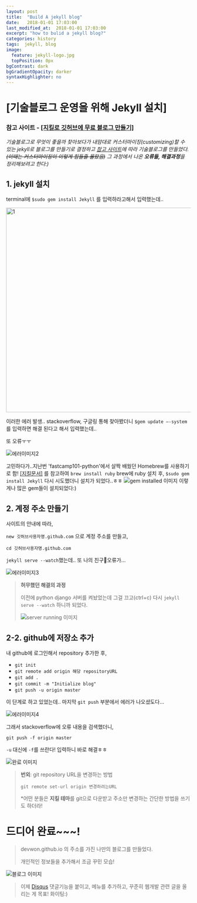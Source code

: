 ```yaml
---
layout: post
title:  "Build A jekyll blog"
date:   2018-01-01 17:03:00
last_modified_at:  2018-01-01 17:03:00
excerpt: "how to bulid a jekyll blog?"
categories: history
tags:  jekyll, blog
image:
  feature: jekyll-logo.jpg
  topPosition: 0px
bgContrast: dark
bgGradientOpacity: darker
syntaxHighlighter: no
---
```

# [기술블로그 운영을 위해 Jekyll 설치]
### 참고 사이트 - [[지킬로 깃허브에 무료 블로그 만들기]](https://nolboo.kim/blog/2013/10/15/free-blog-with-github-jekyll/)

*기술블로그로 무엇이 좋을까 찾아보다가 내맘대로 커스터마이징(customizing)할 수 있는 jekyll로 블로그를 만들기로 결정하고 [참고 사이트](https://nolboo.kim/blog/2013/10/15/free-blog-with-github-jekyll/)에 따라 기술블로그를 만들었다.~~(이때는 커스터마이징이 이렇게 힘들줄 몰랐음)~~
그 과정에서 나온 **오류들, 해결과정**을 정리해보려고 한다:)*
## 1. jekyll 설치

  terminal에
  `$sudo gem install Jekyll`
  를 입력하라고해서 입력했는데..

 <img width="557" alt="1" src="https://user-images.githubusercontent.com/34532192/40702364-7fe657c8-641c-11e8-96a9-6cc1e02c77ed.png">
 
  이러한 에러 발생.. stackoverflow, 구글링 통해 찾아봤더니
  `$gem update —-system`
  를 입력하면 해결 된다고 해서 입력했는데..

  또 오류ㅜㅜ

![에러이미지2](https://lh3.googleusercontent.com/AfjkUjGehYNoTTYG1k3Q9Lj5DtCuYtjodqtcNzlg9odyKZXS5zFIBmh96AZKIt4frYmL4Bo76q4DyVTG6ph2bH8aTEKu9lKPWXrEXqzvf686Ycs-JU03gspSYKR7Spgan58gsox9BVcySiTN0BAkXTzrgzj19tM9CxSork285R2RO2x8PqlkkgWskWvOvohUj9dmZFJT6pW8TvY0OGPC2gonyahTc3Cv7u04bV5Ji6SlbYzsTqDc8OUsaYeJekQm761KDrWMrDmEwcJdvtvGG_dEhCo-0OVZPc6UBeilRZVum3eVNoHf7lbQqqCXgwwq0SIf6B8BNZNZ4F2XexP84CnVssZGDlmsXMftPQw-6TnoyO2HkCizLH-8fUfOE6BcoURs2daabcjHNmX4FkORqYyLasCUQPFBUDuusCv9sfPB08xn1rhK3DXVZdwSo3LZ5r7XM86gIJpjE54knqbaeLlUD4EfotQCZ2lxUGurNGJ-uDrizuI-QVp_thopgtsdG0SHEPP_eLfo6Er35_mze2pTKlIMa3gHsOUQVpI_m8-UJhN0x_envFtSTSwMoEcEXI6t6imJqRQS_QURo5OJ-If7mx96ydoKD4Gw8v4=w1412-h324-no)

  고민하다가..지난번 'fastcamp101-python'에서 살짝 배웠던 Homebrew를 사용하기로 함!
  [[지킬문서]](https://jekyllrb.com/docs/troubleshooting/#jekyll--mac-os-x-1011)
  를 참고하여
  `brew install ruby`
  brew에 ruby 설치 후,
  `$sudo gem install Jekyll`
  다시 시도했더니 설치가 되었다..ㅎㅎ
![gem installed 이미지](https://lh3.googleusercontent.com/5KL9ynb7xmvIkyFREqEVpMI7Y5l8GZd08AoNpr39wtmRYGmXwbGaFmxqkI-YSjql6BnK78pB-qOf-EIHv09J8qZEOQv7-ffcW7nGsOQtVUtiLl_90qJioXrQVziBA3BR4dNuCQxO9FrodYOv1WSniceDc1crmDSjfqGrdjK9fxaWXBrF5tDRlgHy-oYzigUAezBPoJlvRzreeOPRwOjdcj6jJaoKPOM8cO78fGBZVd4Ez8pKmG5ev1bFJHqNNiimgMHNUcU3KdBbg54V5nFrJIC_8KfQWbgxk-W-I6uoY2e6SlRN9HBnV4PJ4LGJr6HNUAvo4dKwPRFN4-UALFktSn3HPZHW4bc2gxDrv2F-pA8bAhp2s3p7HWgd__LZZ44UPmH8VwYkBo6H4csGDe-8IEUnwj44qMJdUo8XfbmGQ0G3TZVHtB1cmKZUoWZOI_0jwKEE8sJAQCIC78yrup7toLoZc0t12dsTJ3sRk5WI_n6Wwr168WcQ6ccyuyRTo_D0Nr4erv6Hzdt-2vZwlqKh8eb_JeZOlGCpo38TL3gsPYUOcJ7E9uACEzooofO9_5HoBtGa6pSE0K1UaNztYMHEb-pFI9LpoTrD-EEjpf4=w1424-h198-no)
  이렇게나 많은 gem들이 설치되었다:)

##  2. 계정 주소 만들기

사이트의 안내에 따라,

`new 깃허브사용자명.github.com`
으로 계정 주소를 만들고,

`cd 깃허브사용자명.github.com`

`jekyll serve --watch`했는데.. 또 나의 친구💛오류가...

![에러이미지3](https://lh3.googleusercontent.com/HyVb2TzWRkF3pUV-Ujrw_TBaRp1HJoSNDWsedaTEE4623dXzLh4ga8iXQLT9WZveAge1OE8ogTU7E8El8cLSUBTMo_oe4OPu956_Vx2QIfFRvXWbtDJOiUd9y9wlzHd3vh-4j30ZcGOyPQWJOTlWJV0Z7xvb8uoLa8hcTeghS_hwyhliPmAvy7X8NZbl3iqgC_fLyOElogbbTrknKAwP-j_fyNCgiahQrDStEcTDF1qSpZwtDQeYSDQYPrkDhy1IuQsULRcy4XLnVl4WIsOCe7UCv7Vw6xeUs4FUgPH78UoQMJ9PjW6pkPL7EKOiVOsFfxXCO9xqMNGPye6Pjx5FAAgMDauI1aN6GsVFn17WMiyLf2wKotvr1jQG_mottJhegfotQWYTWz1Ww7rtJVUePO9evvhHrn6FDDya8eODcReaimT7-sKP-g-LsTEwuMLfnF0JaGZHbAYQZWtRdlDVm27zyrQrsy1jor8VILXVgFIRXqali1FuVegYb-BvqpfGbMbEIp4gGtyzbNO1qFL1pXp5xBgrzGJgtkSga1jHdwD-NSaA9lvKZTP9Fdsw4_1VoWF89BMsQmpIxcSBg8EdTPG5WGper-uWW7_j6Zo=w1438-h598-no)


>**허무했던  해결의 과정**
>
>  이전에 python django 서버를 켜놨었는데 그걸 끄고(ctrl+c) 다시
>  `jekyll serve --watch`
>  하니까 되었다.
>  
>  ![server running 이미지](https://lh3.googleusercontent.com/D4vn6sLgNpBqbwEXzKglmnoAkuegSF5nwLrVGpEfK3xX-tWUNT4dG5SuocQGT1w7mUn_61YUkPZe-xPAkvVrqvNR1OniGF6pwmtl9Y8cFH8_7Suqb4rzClGJbAo-vUacg4fGCAINTwLQmMeXyfj64ON4cD_H5TLKP-Ej_dRMXn6QNvTEDUZq_5Jf_zZsfsiy-6kUpauCw6i2KVOH-P2iZcvKKMOAPL8LUbJHC1rrTpNqJJpzhys1FmA_YJT5neWeBOJkMuj7kG5cKGHfBf2vvWu2Kyv2-fXjEzmwH9C_LNDicLx0qy5KZjHvOmOcdqpV17PQiQHY3YfZ3sB9eWMKU4qhXmj-XnXwe_yDVKBgPwjepxtPymjGSRWF9tDCZXrei1qsbOwPnn9Nmydn5yN0eUHTA43QunWksjUMfjX82xRkRkOY5Ebsk534PiNj6voXY_xBu7fqiZGyDP_jDRdHH2cCOcxD3jchxpashpWYtmtA51rlUFv7ME6DZU5VUOD1CiuXkWekj-9sFZfbvrbUgDmPP2myosDLLdybADXJV8nxr5VRJOgeKVIKWMdac-ZNNWwUvCLd1rLhjLdtQdoimr1CQqZ0lEc-OY57twc=w1384-h398-no)

## 2-2. github에 저장소 추가

내 github에 로그인해서 repository 추가한 후,

- `git init`
- `git remote add origin 해당 repositoryURL`
- `git add .`
- `git commit -m "Initialize blog"`
- `git push -u origin master`

이 단계로 하고 있었는데..
마지막 `git push` 부분에서 에러가 나오셨도다...

![에러이미지4](https://lh3.googleusercontent.com/EZ81zcUNbVU9noFt6mZhmDe70spS2EapKvT2JdTXaoW3OCt2PM6wweDIuDvTb1Ah7ZmibOrDO8BvYq2itQm_l6NTE5plYW1yLUAwaw8o8TTSpD0yhCXyfON1rdELY_5k6NcF-xyLyochMdj29Pvtc50u7j4aLDyF0Esltx2ljMhlU1yX6krfeXYfVxFu19EXT_Sxrqb5sBr7G57w2UvaUxD9m6_2bHy2ViNlhKm2oUxDQd8hMmtV10K4nfKy0ZFfD-d812CBHV5CwK0ICFXsD8Yg1cxT6u7w45NPXzRPdTB7LQR6_zQ3L7Yc63_nISTrFer9w4QNHCx5jwzbL392eWt1QxS4U8OM8c64JbF-O7dh9tdgtpd5wrsldoewKIRyx1N6XB_1E6L_MbMlB1P0OaiBHdB1bpzWvnSS5GluHI8CrQ74o3Z_mrxzA5CfsghnaqTfolHy7WcjPFYAiotLmXoeXNabD-dm-_uU7G7Gn6ifnsOpk0QHNFA0KMnO8U2zuXIJ4mI8C60S3PGpV6fcliZx7CWRqAz45xdDg4u67K0XzSoILWJG1SgaelBp6RZXl4LkCk3wpg5LzHcaVJUtsrx38bddgWFRyS2Jgc0=w1390-h366-no)

그래서 stackoverflow에 오류 내용을 검색했더니,

`git push -f origin master`

`-u` 대신에 `-f`를 쓰란다! 입력하니 바로 해결ㅎㅎ

![완료 이미지](https://lh3.googleusercontent.com/oxRnVVx9UHAKWyZ2VD3slH85aFaHii2c2LdSe7w-8FqFsK0gLUl4jndySvj0tRjEuR6aj0we9oY3EeXTY88Uj6qRxF0tvEK-rn7D3QdWum-dEkaRt_qrvwRK7WLdvfFe_YisCLab6Y_h610cHpCaonOweKAcM5Le6jawcgrdYV0WJ8miks17RX1_O9nQkQ5Jz904EYlCfJYT7ukr-x5CHNjKIMc-jk-dLGvEttUJ8ImwRPJjko_RuAFxg_Dl5Ku-rN9ltkyoPkCwYwzVGm-k6wlC2eIvQ7csw5oYKcHmNHfXP35KikJ0Z3zm571e37upjSXjqT7kgLaoYoq16YGDgskk8VP8ogdNslWazOjF66oJ91muP47yQ1KegwpZREtQLh83s5mtpHjtUc7JnoOKx25WYv-WiIAAaXyiDxQcc2KdcHOnSLw1XfMZDBenqDylIB-X1od69oYKvE1nmNKvnrXiDC3JoRChUvwgICqQml84tCoLady03QvqFSKIplXQ2RftWsmbd8DDcdoSNUI3smeXBUNKR31tN-SmjaVrJw2lrEWWgZE0JJlK7UahcXFvQ7LgOVRNaaYHrCWlUe3oFPqOVqsuOUrAxRwbGdI=w1342-h408-no)

>**번외**: git repository URL을 변경하는 방법
>
>`git remote set-url origin 변경하려는URL`
>
>*어떤 분들은 **지킬 테마**를 git으로 다운받고 주소만 변경하는 간단한 방법을 쓰기도 하더라!

# 드디어 완료~~~!
> devwon.github.io 의 주소를 가진 나만의 블로그를 만들었다.
>
> 개인적인 정보들을 추가해서 조금 꾸민 모습!

![블로그 이미지](https://lh3.googleusercontent.com/VCNgKt-6E0zamJILN66NPvkg9UnCkpokszPQRlUoRo1B7wTFk2kp5AyQh9DE1GND4H_lvPQXEZzLQQRwVKBH0s0GVrAEsJfEnTObxOLHBwOPZqpSDFCcvESc7nS168w61OdhH5vTX77RPoVq7c367IpiVFhnb6nodiu3G_Uz2myI7VzL-9V2PFuTZpenjIPlardSMBOaM6RrJJbnstcrQb6IELJopaS_fg9KwTvXnuajFQgaPmzX1vpauT4vumsGfTRmbyC07bUOSdgzyC2IlfeUelDsDRUCtfrYcEZfYQTguRTWljvUSvm6y2IflofniRtkiopHJZqmEibsCCispI1YsfFIYvE4q_Ep6yVD1IvelOr0UdjMJpM7au-rdfMRjYMMUAHj_rAdoskRpfCkYX1ACypFBIJSmwzTuy_zFfJDWsvrtZuz2stlTIaWQgdjEyTBPAQxP9bhy0oGqdR7OloNC8dI0FspZcIuQapYJ4se1KH-9L6DFwsx423B4uZxQav394CuTBv8MphdP2PW9cHCuZZEfOLxrDFXNP73FTOfbdwmVoOyEonxdmmzcnk8scsN1AY9imMM0RS7xPfX4w9jNlKfW88VHpeQGcA=w1538-h1070-no)

> 이제 [Disqus](https://disqus.com/) 댓글기능을 붙이고, 메뉴를 추가하고, 꾸준히 웹개발 관련 글을 올리는 게 목표! 화이팅:)
